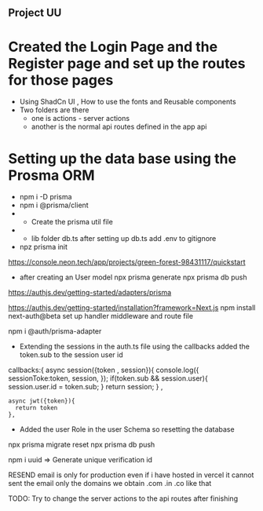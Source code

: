 ## Project UU

# Created the Login Page and the Register page and set up the routes for those pages
 - Using ShadCn UI , How to use the fonts and Reusable components  
  - Two folders are there 
    - one is actions - server actions
    - another is the normal api routes defined in the app api

# Setting up the data base using the Prosma ORM
 - npm i -D prisma 
 - npm i @prisma/client
 - - Create the prisma util file
 - - lib folder db.ts
 after setting up db.ts add .env to gitignore
 - npz prisma init

 https://console.neon.tech/app/projects/green-forest-98431117/quickstart

-  after creating an User model
 npx prisma generate 
 npx prisma db push

 https://authjs.dev/getting-started/adapters/prisma

https://authjs.dev/getting-started/installation?framework=Next.js
npm install next-auth@beta
set up handler middleware and route file 

 npm i @auth/prisma-adapter
 
- Extending the sessions in the auth.ts file using the callbacks added the token.sub to the session user id

callbacks:{
    async session({token , session}){
      console.log({
        sessionToke:token,
        session,
      });
      if(token.sub && session.user){
        session.user.id = token.sub;
      }
      return session;
    } ,

    async jwt({token}){
      return token
    },

- Added the user Role in the user Schema so resetting the database

 npx prisma migrate reset
npx prisma db push


npm i uuid => Generate unique verification id


RESEND email is only for production even if i have hosted in vercel it cannot sent the email only the domains we obtain .com .in .co like that


 TODO: Try to change the server actions to the api routes after finishing 